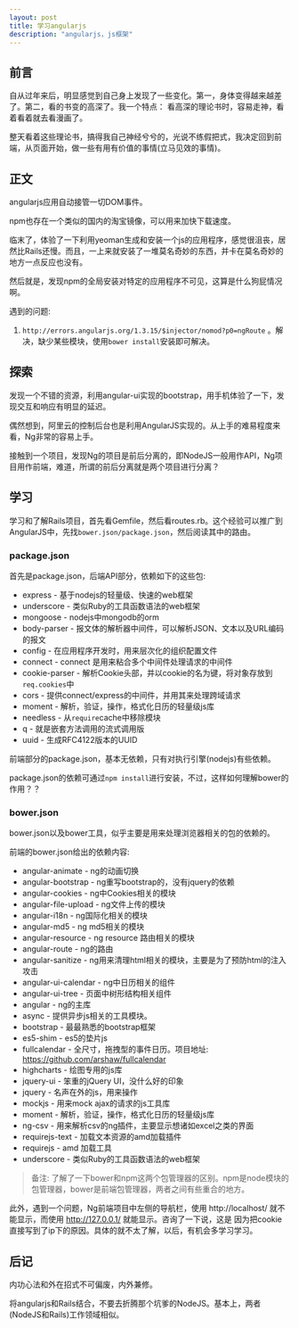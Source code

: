 ```yaml
---
layout: post
title: 学习angularjs
description: "angularjs，js框架"
---
```


## 前言

自从过年来后，明显感觉到自己身上发现了一些变化。第一，身体变得越来越差了。第二，看的书变的高深了。我一个特点： 看高深的理论书时，容易走神，看着看着就去看漫画了。

整天看着这些理论书，搞得我自己神经兮兮的，光说不练假把式，我决定回到前端，从页面开始，做一些有用有价值的事情(立马见效的事情)。

## 正文

angularjs应用自动接管一切DOM事件。

npm也存在一个类似的国内的淘宝镜像，可以用来加快下载速度。

临末了，体验了一下利用yeoman生成和安装一个js的应用程序，感觉很沮丧，居然比Rails还慢。而且，一上来就安装了一堆莫名奇妙的东西，并卡在莫名奇妙的地方一点反应也没有。

然后就是，发现npm的全局安装对特定的应用程序不可见，这算是什么狗屁情况啊。

遇到的问题: 

1. `http://errors.angularjs.org/1.3.15/$injector/nomod?p0=ngRoute` 。解决，缺少某些模块，使用`bower install`安装即可解决。

## 探索

发现一个不错的资源，利用angular-ui实现的bootstrap，用手机体验了一下，发现交互和响应有明显的延迟。

偶然想到，阿里云的控制后台也是利用AngularJS实现的。从上手的难易程度来看，Ng非常的容易上手。

接触到一个项目，发现Ng的项目是前后分离的，即NodeJS一般用作API，Ng项目用作前端，难道，所谓的前后分离就是两个项目进行分离？

## 学习

学习和了解Rails项目，首先看Gemfile，然后看routes.rb。这个经验可以推广到AngularJS中，先找`bower.json/package.json`，然后阅读其中的路由。

### package.json

首先是package.json，后端API部分，依赖如下的这些包: 

* express - 基于nodejs的轻量级、快速的web框架
* underscore - 类似Ruby的工具函数语法的web框架
* mongoose - nodejs中mongodb的orm
* body-parser - 报文体的解析器中间件，可以解析JSON、文本以及URL编码的报文
* config - 在应用程序开发时，用来层次化的组织配置文件
* connect - connect 是用来粘合多个中间件处理请求的中间件
* cookie-parser - 解析Cookie头部，并以cookie的名为键，将对象存放到`req.cookies`中
* cors - 提供connect/express的中间件，并用其来处理跨域请求
* moment - 解析，验证，操作，格式化日历的轻量级js库
* needless - 从`require`cache中移除模块
* q - 就是嵌套方法调用的流式调用版
* uuid - 生成RFC4122版本的UUID

前端部分的package.json，基本无依赖，只有对执行引擎(nodejs)有些依赖。

package.json的依赖可通过`npm install`进行安装，不过，这样如何理解bower的作用？？

### bower.json

bower.json以及bower工具，似乎主要是用来处理浏览器相关的包的依赖的。

前端的bower.json给出的依赖内容: 

* angular-animate - ng的动画切换
* angular-bootstrap - ng重写bootstrap的，没有jquery的依赖
* angular-cookies - ng中Cookies相关的模块
* angular-file-upload - ng文件上传的模块
* angular-i18n - ng国际化相关的模块
* angular-md5 - ng md5相关的模块
* angular-resource - ng resource 路由相关的模块
* angular-route - ng的路由
* angular-sanitize - ng用来清理html相关的模块，主要是为了预防html的注入攻击
* angular-ui-calendar - ng中日历相关的组件
* angular-ui-tree - 页面中树形结构相关组件
* angular - ng的主库
* async - 提供异步js相关的工具模块。
* bootstrap - 最最熟悉的bootstrap框架
* es5-shim - es5的垫片js
* fullcalendar - 全尺寸，拖拽型的事件日历。项目地址: https://github.com/arshaw/fullcalendar
* highcharts - 绘图专用的js库
* jquery-ui - 笨重的jQuery UI，没什么好的印象
* jquery - 名声在外的js，用来操作
* mockjs - 用来mock ajax的请求的js工具库
* moment - 解析，验证，操作，格式化日历的轻量级js库
* ng-csv - 用来解析csv的ng插件，主要显示想诸如excel之类的界面
* requirejs-text - 加载文本资源的amd加载插件
* requirejs - amd 加载工具
* underscore - 类似Ruby的工具函数语法的web框架

> 备注: 了解了一下bower和npm这两个包管理器的区别。npm是node模块的包管理器，bower是前端包管理器，两者之间有些重合的地方。

此外，遇到一个问题，Ng前端项目中左侧的导航栏，使用 http://localhost/ 就不能显示，而使用 http://127.0.0.1/ 就能显示。咨询了一下说，这是
因为把cookie直接写到了ip下的原因。具体的就不太了解，以后，有机会多学习学习。

## 

## 后记

内功心法和外在招式不可偏废，内外兼修。

将angularjs和Rails结合，不要去折腾那个坑爹的NodeJS。基本上，两者(NodeJS和Rails)工作领域相似。
